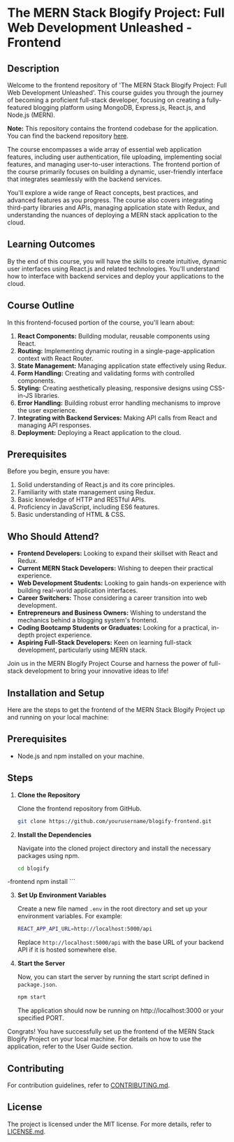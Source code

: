 # The MERN Stack Blogify Project: Full Web Development Unleashed - Frontend

## Description

Welcome to the frontend repository of 'The MERN Stack Blogify Project: Full Web Development Unleashed'. This course guides you through the journey of becoming a proficient full-stack developer, focusing on creating a fully-featured blogging platform using MongoDB, Express.js, React.js, and Node.js (MERN).

**Note:** This repository contains the frontend codebase for the application. You can find the backend repository [here](https://github.com/yourusername/blogify-backend).

The course encompasses a wide array of essential web application features, including user authentication, file uploading, implementing social features, and managing user-to-user interactions. The frontend portion of the course primarily focuses on building a dynamic, user-friendly interface that integrates seamlessly with the backend services.

You'll explore a wide range of React concepts, best practices, and advanced features as you progress. The course also covers integrating third-party libraries and APIs, managing application state with Redux, and understanding the nuances of deploying a MERN stack application to the cloud.

## Learning Outcomes

By the end of this course, you will have the skills to create intuitive, dynamic user interfaces using React.js and related technologies. You'll understand how to interface with backend services and deploy your applications to the cloud.

## Course Outline

In this frontend-focused portion of the course, you'll learn about:

1. **React Components:** Building modular, reusable components using React.
2. **Routing:** Implementing dynamic routing in a single-page-application context with React Router.
3. **State Management:** Managing application state effectively using Redux.
4. **Form Handling:** Creating and validating forms with controlled components.
5. **Styling:** Creating aesthetically pleasing, responsive designs using CSS-in-JS libraries.
6. **Error Handling:** Building robust error handling mechanisms to improve the user experience.
7. **Integrating with Backend Services:** Making API calls from React and managing API responses.
8. **Deployment:** Deploying a React application to the cloud.

## Prerequisites

Before you begin, ensure you have:

1. Solid understanding of React.js and its core principles.
2. Familiarity with state management using Redux.
3. Basic knowledge of HTTP and RESTful APIs.
4. Proficiency in JavaScript, including ES6 features.
5. Basic understanding of HTML & CSS.

## Who Should Attend?

- **Frontend Developers:** Looking to expand their skillset with React and Redux.
- **Current MERN Stack Developers:** Wishing to deepen their practical experience.
- **Web Development Students:** Looking to gain hands-on experience with building real-world application interfaces.
- **Career Switchers:** Those considering a career transition into web development.
- **Entrepreneurs and Business Owners:** Wishing to understand the mechanics behind a blogging system's frontend.
- **Coding Bootcamp Students or Graduates:** Looking for a practical, in-depth project experience.
- **Aspiring Full-Stack Developers:** Keen on learning full-stack development, particularly using MERN stack.

Join us in the MERN Blogify Project Course and harness the power of full-stack development to bring your innovative ideas to life!

## Installation and Setup

Here are the steps to get the frontend of the MERN Stack Blogify Project up and running on your local machine:

## Prerequisites

- Node.js and npm installed on your machine.

## Steps

1. **Clone the Repository**

    Clone the frontend repository from GitHub. 

    ```bash
    git clone https://github.com/yourusername/blogify-frontend.git
    ```

2. **Install the Dependencies**

    Navigate into the cloned project directory and install the necessary packages using npm.

    ```bash
    cd blogify

-frontend
    npm install
    ```

3. **Set Up Environment Variables**

    Create a new file named `.env` in the root directory and set up your environment variables. For example:

    ```bash
    REACT_APP_API_URL=http://localhost:5000/api
    ```

    Replace `http://localhost:5000/api` with the base URL of your backend API if it is hosted somewhere else.

4. **Start the Server**

    Now, you can start the server by running the start script defined in `package.json`.

    ```bash
    npm start
    ```

    The application should now be running on http://localhost:3000 or your specified PORT.

Congrats! You have successfully set up the frontend of the MERN Stack Blogify Project on your local machine. For details on how to use the application, refer to the User Guide section.

## Contributing

For contribution guidelines, refer to [CONTRIBUTING.md](./CONTRIBUTING.md).

## License

The project is licensed under the MIT license. For more details, refer to [LICENSE.md](./LICENSE.md).
